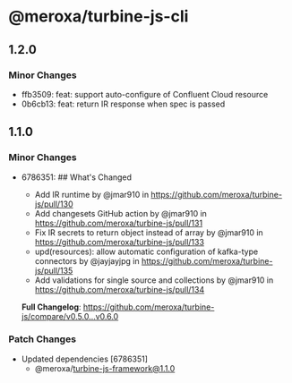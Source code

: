 # @meroxa/turbine-js-cli

## 1.2.0

### Minor Changes

- ffb3509: feat: support auto-configure of Confluent Cloud resource
- 0b6cb13: feat: return IR response when spec is passed

## 1.1.0

### Minor Changes

- 6786351: ## What's Changed

  - Add IR runtime by @jmar910 in https://github.com/meroxa/turbine-js/pull/130
  - Add changesets GitHub action by @jmar910 in https://github.com/meroxa/turbine-js/pull/131
  - Fix IR secrets to return object instead of array by @jmar910 in https://github.com/meroxa/turbine-js/pull/133
  - upd(resources): allow automatic configuration of kafka-type connectors by @jayjayjpg in https://github.com/meroxa/turbine-js/pull/135
  - Add validations for single source and collections by @jmar910 in https://github.com/meroxa/turbine-js/pull/134

  **Full Changelog**: https://github.com/meroxa/turbine-js/compare/v0.5.0...v0.6.0

### Patch Changes

- Updated dependencies [6786351]
  - @meroxa/turbine-js-framework@1.1.0
